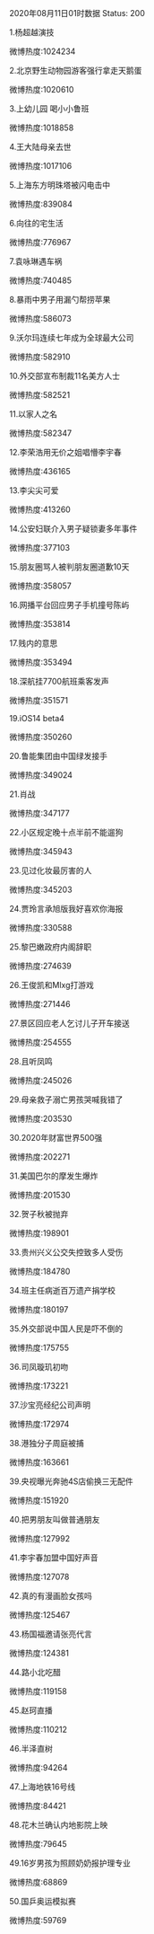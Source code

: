 2020年08月11日01时数据
Status: 200

1.杨超越演技

微博热度:1024234

2.北京野生动物园游客强行拿走天鹅蛋

微博热度:1020610

3.上幼儿园 喝小小鲁班

微博热度:1018858

4.王大陆母亲去世

微博热度:1017106

5.上海东方明珠塔被闪电击中

微博热度:839084

6.向往的宅生活

微博热度:776967

7.袁咏琳遇车祸

微博热度:740485

8.暴雨中男子用漏勺帮捞苹果

微博热度:586073

9.沃尔玛连续七年成为全球最大公司

微博热度:582910

10.外交部宣布制裁11名美方人士

微博热度:582521

11.以家人之名

微博热度:582347

12.李荣浩用无价之姐唱懵李宇春

微博热度:436165

13.李尖尖可爱

微博热度:413260

14.公安妇联介入男子疑锁妻多年事件

微博热度:377103

15.朋友圈骂人被判朋友圈道歉10天

微博热度:358057

16.网播平台回应男子手机撞号陈屿

微博热度:353814

17.贱内的意思

微博热度:353494

18.深航挂7700航班乘客发声

微博热度:351571

19.iOS14 beta4

微博热度:350260

20.鲁能集团由中国绿发接手

微博热度:349024

21.肖战

微博热度:347177

22.小区规定晚十点半前不能遛狗

微博热度:345943

23.见过化妆最厉害的人

微博热度:345203

24.贾玲言承旭版我好喜欢你海报

微博热度:330588

25.黎巴嫩政府内阁辞职

微博热度:274639

26.王俊凯和Mlxg打游戏

微博热度:271446

27.景区回应老人乞讨儿子开车接送

微博热度:254555

28.且听凤鸣

微博热度:245026

29.母亲救子溺亡男孩哭喊我错了

微博热度:203530

30.2020年财富世界500强

微博热度:202271

31.美国巴尔的摩发生爆炸

微博热度:201530

32.贺子秋被抛弃

微博热度:198901

33.贵州兴义公交失控致多人受伤

微博热度:184780

34.班主任病逝百万遗产捐学校

微博热度:180197

35.外交部说中国人民是吓不倒的

微博热度:175755

36.司凤璇玑初吻

微博热度:173221

37.沙宝亮经纪公司声明

微博热度:172974

38.港独分子周庭被捕

微博热度:163661

39.央视曝光奔驰4S店偷换三无配件

微博热度:151920

40.把男朋友叫做普通朋友

微博热度:127992

41.李宇春加盟中国好声音

微博热度:127078

42.真的有漫画脸女孩吗

微博热度:125467

43.杨国福邀请张亮代言

微博热度:124381

44.路小北吃醋

微博热度:119158

45.赵珂直播

微博热度:110212

46.半泽直树

微博热度:94264

47.上海地铁16号线

微博热度:84421

48.花木兰确认内地影院上映

微博热度:79645

49.16岁男孩为照顾奶奶报护理专业

微博热度:68869

50.国乒奥运模拟赛

微博热度:59769

